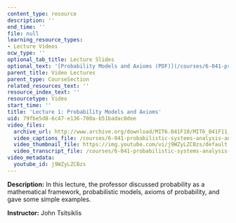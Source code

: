 ```yaml
---
content_type: resource
description: ''
end_time: ''
file: null
learning_resource_types:
- Lecture Videos
ocw_type: ''
optional_tab_title: Lecture Slides
optional_text: '[Probability Models and Axioms (PDF)](/courses/6-041-probabilistic-systems-analysis-and-applied-probability-fall-2010/resources/mit6_041f10_l01)'
parent_title: Video Lectures
parent_type: CourseSection
related_resources_text: ''
resource_index_text: ''
resourcetype: Video
start_time: ''
title: 'Lecture 1: Probability Models and Axioms'
uid: 79fbe5d8-6c47-e136-700a-b51badac0dee
video_files:
  archive_url: http://www.archive.org/download/MIT6.041F10/MIT6_041F11_lec01_300k.mp4
  video_captions_file: /courses/6-041-probabilistic-systems-analysis-and-applied-probability-fall-2010/acc5eb69c9965c95a173fba91252bcc7_j9WZyLZCBzs.vtt
  video_thumbnail_file: https://img.youtube.com/vi/j9WZyLZCBzs/default.jpg
  video_transcript_file: /courses/6-041-probabilistic-systems-analysis-and-applied-probability-fall-2010/21beab4c30e10f999587d5af5b0b47c4_j9WZyLZCBzs.pdf
video_metadata:
  youtube_id: j9WZyLZCBzs
---
```


**Description:** In this lecture, the professor discussed probability as a mathematical framework, probabilistic models, axioms of probability, and gave some simple examples.

**Instructor:** John Tsitsiklis



